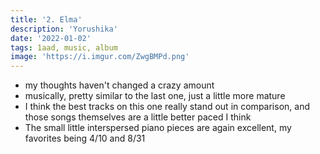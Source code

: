 ```yaml
---
title: '2. Elma'
description: 'Yorushika'
date: '2022-01-02'
tags: 1aad, music, album
image: 'https://i.imgur.com/ZwgBMPd.png'
---
```

- my thoughts haven't changed a crazy amount
- musically, pretty similar to the last one, just a little more mature
- I think the best tracks on this one really stand out in comparison, and those songs themselves are a little better paced I think
- The small little interspersed piano pieces are again excellent, my favorites being 4/10 and 8/31
